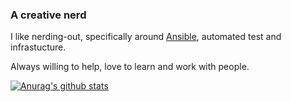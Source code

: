 ### A creative nerd

I like nerding-out, specifically around [Ansible](https://github.com/ansible/ansible), automated test and infrastucture.

Always willing to help, love to learn and work with people.

[![Anurag's github stats](https://github-readme-stats.vercel.app/api?username=robertdebock)](https://github.com/anuraghazra/github-readme-stats)

